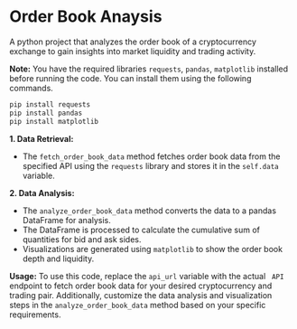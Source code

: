 # Order Book Anaysis

A python project that analyzes the order book of a cryptocurrency exchange to gain insights into market liquidity and trading activity.

__Note:__ You have the required libraries ```requests```, ```pandas```, ```matplotlib``` installed before running the code. You can install them using the following commands.
```bash
pip install requests
pip install pandas
pip install matplotlib
```
__1. Data Retrieval:__

 - The ```fetch_order_book_data``` method fetches order book data from the specified API using the ```requests``` library and stores it in the ```self.data``` variable.

__2. Data Analysis:__

 - The ```analyze_order_book_data``` method converts the data to a pandas DataFrame for analysis.
 - The DataFrame is processed to calculate the cumulative sum of quantities for bid and ask sides.
 - Visualizations are generated using ```matplotlib``` to show the order book depth and liquidity.

__Usage:__ To use this code, replace the ```api_url``` variable with the actual ``` API```  endpoint to fetch order book data for your desired cryptocurrency and trading pair. Additionally, customize the data analysis and visualization steps in the ```analyze_order_book_data``` method based on your specific requirements.
